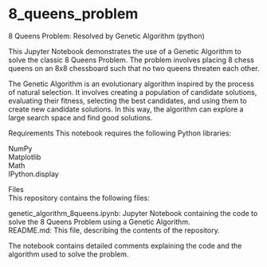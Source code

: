 # 8_queens_problem
8 Queens Problem: Resolved by Genetic Algorithm (python)

This Jupyter Notebook demonstrates the use of a Genetic Algorithm to solve the classic 8 Queens Problem. The problem involves placing 8 chess queens on an 8x8 chessboard such that no two queens threaten each other.

The Genetic Algorithm is an evolutionary algorithm inspired by the process of natural selection. It involves creating a population of candidate solutions, evaluating their fitness, selecting the best candidates, and using them to create new candidate solutions. In this way, the algorithm can explore a large search space and find good solutions.

Requirements
This notebook requires the following Python libraries:

NumPy<br>
Matplotlib<br>
Math<br>
IPython.display<br>

Files<br>
This repository contains the following files:

genetic_algorithm_8queens.ipynb: Jupyter Notebook containing the code to solve the 8 Queens Problem using a Genetic Algorithm.<br>
README.md: This file, describing the contents of the repository.

The notebook contains detailed comments explaining the code and the algorithm used to solve the problem.
